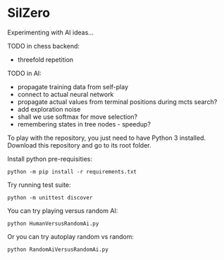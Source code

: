 # SilZero 

Experimenting with AI ideas...

TODO in chess backend: 
 - threefold repetition

TODO in AI:
 - propagate training data from self-play
 - connect to actual neural network
 - propagate actual values from terminal positions during mcts search?
 - add exploration noise
 - shall we use softmax for move selection?
 - remembering states in tree nodes - speedup?

To play with the repository, you just need to have Python 3 installed. Download this repository and go to its root folder. 

Install python pre-requisities:

`python -m pip install -r requirements.txt`
      
Try running test suite:

`python -m unittest discover`

You can try playing versus random AI:

`python HumanVersusRandomAi.py`

Or you can try autoplay random vs random:

`python RandomAiVersusRandomAi.py`